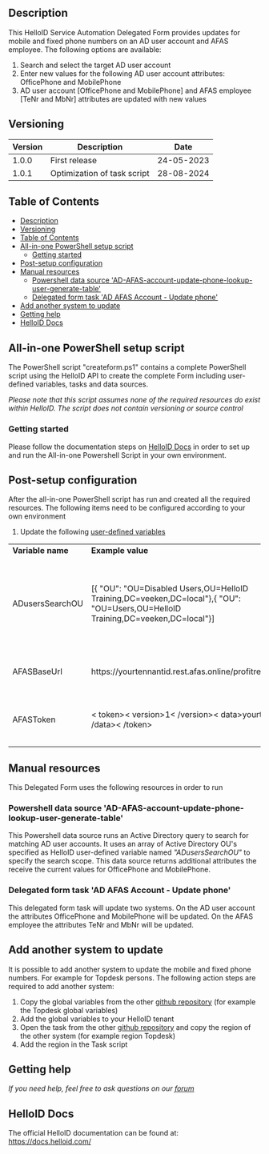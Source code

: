 <!-- Description -->
## Description
This HelloID Service Automation Delegated Form provides updates for mobile and fixed phone numbers on an AD user account and AFAS employee. The following options are available:
 1. Search and select the target AD user account
 2. Enter new values for the following AD user account attributes: OfficePhone and MobilePhone
 3. AD user account [OfficePhone and MobilePhone] and AFAS employee [TeNr and MbNr] attributes are updated with new values

## Versioning
| Version | Description                 | Date       |
| ------- | --------------------------- | ---------- |
| 1.0.0   | First release               | 24-05-2023 |
| 1.0.1   | Optimization of task script | 28-08-2024 |

<!-- TABLE OF CONTENTS -->
## Table of Contents
- [Description](#description)
- [Versioning](#versioning)
- [Table of Contents](#table-of-contents)
- [All-in-one PowerShell setup script](#all-in-one-powershell-setup-script)
  - [Getting started](#getting-started)
- [Post-setup configuration](#post-setup-configuration)
- [Manual resources](#manual-resources)
  - [Powershell data source 'AD-AFAS-account-update-phone-lookup-user-generate-table'](#powershell-data-source-ad-afas-account-update-phone-lookup-user-generate-table)
  - [Delegated form task 'AD AFAS Account - Update phone'](#delegated-form-task-ad-afas-account---update-phone)
- [Add another system to update](#add-another-system-to-update)
- [Getting help](#getting-help)
- [HelloID Docs](#helloid-docs)


## All-in-one PowerShell setup script
The PowerShell script "createform.ps1" contains a complete PowerShell script using the HelloID API to create the complete Form including user-defined variables, tasks and data sources.

 _Please note that this script assumes none of the required resources do exist within HelloID. The script does not contain versioning or source control_


### Getting started
Please follow the documentation steps on [HelloID Docs](https://docs.helloid.com/hc/en-us/articles/360017556559-Service-automation-GitHub-resources) in order to set up and run the All-in-one Powershell Script in your own environment.

 
## Post-setup configuration
After the all-in-one PowerShell script has run and created all the required resources. The following items need to be configured according to your own environment
 1. Update the following [user-defined variables](https://docs.helloid.com/hc/en-us/articles/360014169933-How-to-Create-and-Manage-User-Defined-Variables)
<table>
  <tr><td><strong>Variable name</strong></td><td><strong>Example value</strong></td><td><strong>Description</strong></td></tr>
  <tr><td>ADusersSearchOU</td><td>[{ "OU": "OU=Disabled Users,OU=HelloID Training,DC=veeken,DC=local"},{ "OU": "OU=Users,OU=HelloID Training,DC=veeken,DC=local"}]</td><td>Array of Active Directory OUs for scoping AD user accounts in the search result of this form</td></tr>
  <tr><td>AFASBaseUrl</td><td>https://yourtennantid.rest.afas.online/profitrestservices</td><td>The URL to the AFAS environment REST service</td></tr>
  <tr><td>AFASToken</td><td>< token>< version>1< /version>< data>yourtoken< /data>< /token></td><td>The AppConnector token to connect to AFAS</td></tr>
</table>

## Manual resources
This Delegated Form uses the following resources in order to run

### Powershell data source 'AD-AFAS-account-update-phone-lookup-user-generate-table'
This Powershell data source runs an Active Directory query to search for matching AD user accounts. It uses an array of Active Directory OU's specified as HelloID user-defined variable named _"ADusersSearchOU"_ to specify the search scope. This data source returns additional attributes the receive the current values for OfficePhone and MobilePhone.

### Delegated form task 'AD AFAS Account - Update phone'
This delegated form task will update two systems. On the AD user account the attributes OfficePhone and MobilePhone will be updated. On the AFAS employee the attributes TeNr and MbNr will be updated.

## Add another system to update
It is possible to add another system to update the mobile and fixed phone numbers. For example for Topdesk persons. The following action steps are required to add another system:
1. Copy the global variables from the other [github repository](https://github.com/Tools4everBV/HelloID-Conn-SA-Full-AD-Topdesk-Update-Phone) (for example the Topdesk global variables)
2. Add the global variables to your HelloID tenant
3. Open the task from the other [github repository](https://github.com/Tools4everBV/HelloID-Conn-SA-Full-AD-Topdesk-Update-Phone) and copy the region of the other system (for example region Topdesk)
4. Add the region in the Task script

## Getting help
_If you need help, feel free to ask questions on our [forum](https://forum.helloid.com/forum/helloid-connectors/service-automation/)_

## HelloID Docs
The official HelloID documentation can be found at: https://docs.helloid.com/
